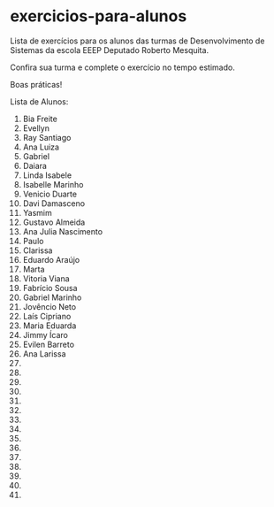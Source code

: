 # exercicios-para-alunos
Lista de exercícios para os alunos das turmas de Desenvolvimento de Sistemas da escola EEEP Deputado Roberto Mesquita.

Confira sua turma e complete o exercício no tempo estimado.

Boas práticas!

Lista de Alunos:

<ol>
    <li><a href="https://github.com/Biafreire54"></a>Bia Freite</li>
    <li><a href="https://github.com/Evellynso"></a>Evellyn</li>
    <li><a href="https://github.com/Raysantiago07"></a>Ray Santiago</li>
    <li><a href="https://github.com/analuizab3"></a>Ana Luiza</li>
    <li><a href="https://github.com/bielzinhuux"></a>Gabriel</li>
    <li><a href="https://github.com/daiaraaa"></a>Daiara</li>
    <li><a href="https://github.com/IsabeleQuinto"></a>Linda Isabele</li>
    <li><a href="https://github.com/Isabellemarinho"></a>Isabelle Marinho</li>
    <li><a href="https://github.com/VenicioDuarte"></a>Venicio Duarte</li>
    <li><a href="https://github.com/davitkblade"></a>Davi Damasceno</li>
    <li><a href="https://github.com/Amitriptilina"></a>Yasmim</li>
    <li><a href="https://github.com/guhalmeida"></a>Gustavo Almeida</li>
    <li><a href="https://github.com/ahjussy"></a>Ana Julia Nascimento</li>
    <li><a href="https://github.com/PauloCross"></a>Paulo</li>
    <li><a href="https://github.com/Clarissa03"></a>Clarissa</li>
    <li><a href="https://github.com/cadu6924"></a>Eduardo Araújo</li>
    <li><a href="https://github.com/Martasilva2"></a>Marta</li>
    <li><a href="https://github.com/vitoriavianads"></a>Vitoria Viana</li>
    <li><a href="https://github.com/fabricinhodiabete"></a>Fabrício Sousa</li>
    <li><a href="https://github.com/gMarinhum085"></a>Gabriel Marinho</li>
    <li><a href="https://github.com/sunnydm07"></a>Jovêncio Neto</li>
    <li><a href="https://github.com/ciprilais"></a>Laís Cipriano</li>
    <li><a href="https://github.com/MaduStar"></a>Maria Eduarda</li>
    <li><a href="https://github.com/JimmyIcaro"></a>Jimmy Ícaro</li>
    <li><a href="https://github.com/evesweet"></a>Evilen Barreto</li>
    <li><a href="https://github.com/LissaaMM"></a>Ana Larissa</li>
    <li><a href=""></a></li>
    <li><a href=""></a></li>
    <li><a href=""></a></li>
    <li><a href=""></a></li>
    <li><a href=""></a></li>
    <li><a href=""></a></li>
    <li><a href=""></a></li>
    <li><a href=""></a></li>
    <li><a href=""></a></li>
    <li><a href=""></a></li>
    <li><a href=""></a></li>
    <li><a href=""></a></li>
    <li><a href=""></a></li>
    <li><a href=""></a></li>
    <li><a href=""></a></li>
</ol>
